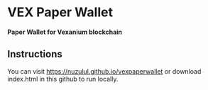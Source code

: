 # VEX Paper Wallet

**Paper Wallet for Vexanium blockchain**

## Instructions
You can visit https://nuzulul.github.io/vexpaperwallet or download index.html in this github to run locally.




